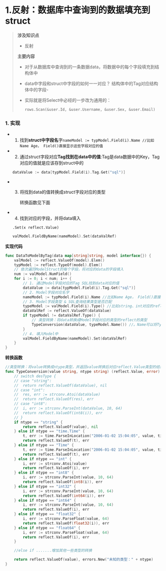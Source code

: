 

# 1.反射：数据库中查询到的数据填充到struct

> **涉及知识点**
>
> - 反射
>
> **主要内容**
>
> - 对于从数据库中查询到的一条数据data，将数据中的每个字段填充到结构体中
> - data中字段和struct中字段的如何一一对应？ 结构体中的Tag对应结构体中的字段- 
>
> - 实际就是将Select中必经的一步改为通用的：
>
>   ```go
>   rows.Scan(&user.Id, &user.Username, &user.Sex, &user.Email)
>   ```



### 1. **实现**

- 1. 找到**struct中字段名**字`nameModel := typModel.Field(i).Name //比如Name Age， Field()直接显示这些字段对应的值`

- 2. 通过struct字段对应**Tag找到在data中的值**:Tag是data数据中的Key，Tag对应的值就是应该存到struct中的

  ```go
  dataValue := data[typModel.Field(i).Tag.Get("sql")]
  ```

- 3. 将找到data的值转换成struct字段对应的类型

     转换函数见下面

- 4. 找到对应的字段，并将data填入

  `.Set(x reflect.Value)`

  ```go
  valModel.FieldByName(nameModel).Set(dataValRef)
  ```

  

**实现代码**

```go
func DataToModelByTag(data map[string]string, model interface{}) {
	valModel := reflect.ValueOf(model).Elem()
	typModel := reflect.TypeOf(model).Elem()
	// 依次遍历ModelStruct的每个字段，将对应的data的字段填入
	num := valModel.NumField()
	for i := 0; i < num; i++ {
		// 1. 通过Model字段对应的Tag SQL找到data对应的值
		dataValue := data[typModel.Field(i).Tag.Get("sql")]
		// 2. Model字段对应名字
		nameModel := typModel.Field(i).Name //比如Name Age， Field()直接显示这些字段对应的值
		// 3. Model字段类型 & SQL查询结果类型是否匹配
		typeModel := valModel.Field(i).Type() //比如string、int对应的reflect.Type
		dataValRef := reflect.ValueOf(dataValue)
		if typeModel != dataValRef.Type() {
			// 类型转换：将data转换成Model字段对应的类型的reflect的类型
			TypeConversion(dataValue, typeModel.Name()) //。Name可以将Type转换成传统类型
		}
		// 4. 填入Model中
		valModel.FieldByName(nameModel).Set(dataValRef)
	}
}
```

**转换函数**

```go
//类型转换：将value转换成ntype类型，并返回value转换后对应reflect.Value类型的结果值
func TypeConversion(value string, ntype string) (reflect.Value, error) {
	// switch desType {
	// case "string":
	// 	return reflect.ValueOf(dataValue), nil
	// case "int":
	// 	res, err := strconv.Atoi(dataValue)
	// 	return reflect.ValueOf(res), err
	// case "int8":
	// 	i, err := strconv.ParseInt(dataValue, 10, 64)
	// 	return reflect.ValueOf(int8(i)), err
	// }
	if ntype == "string" {
		return reflect.ValueOf(value), nil
	} else if ntype == "time.Time" {
		t, err := time.ParseInLocation("2006-01-02 15:04:05", value, time.Local)
		return reflect.ValueOf(t), err
	} else if ntype == "Time" {
		t, err := time.ParseInLocation("2006-01-02 15:04:05", value, time.Local)
		return reflect.ValueOf(t), err
	} else if ntype == "int" {
		i, err := strconv.Atoi(value)
		return reflect.ValueOf(i), err
	} else if ntype == "int8" {
		i, err := strconv.ParseInt(value, 10, 64)
		return reflect.ValueOf(int8(i)), err
	} else if ntype == "int32" {
		i, err := strconv.ParseInt(value, 10, 64)
		return reflect.ValueOf(int64(i)), err
	} else if ntype == "int64" {
		i, err := strconv.ParseInt(value, 10, 64)
		return reflect.ValueOf(i), err
	} else if ntype == "float32" {
		i, err := strconv.ParseFloat(value, 64)
		return reflect.ValueOf(float32(i)), err
	} else if ntype == "float64" {
		i, err := strconv.ParseFloat(value, 64)
		return reflect.ValueOf(i), err
	}

	//else if .......增加其他一些类型的转换

	return reflect.ValueOf(value), errors.New("未知的类型：" + ntype)
}
```

